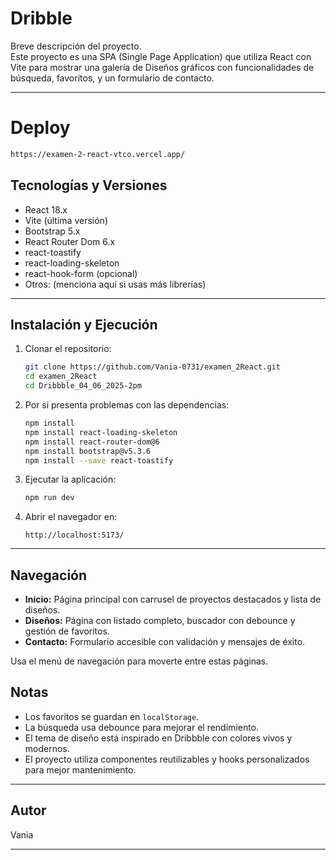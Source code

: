 
# Dribble

Breve descripción del proyecto.  
 Este proyecto es una SPA (Single Page Application) que utiliza React con Vite para mostrar una galería de Diseños gráficos con funcionalidades de búsqueda, favoritos, y un formulario de contacto.

---
# Deploy

   ```bash
   https://examen-2-react-vtco.vercel.app/
   ```

## Tecnologías y Versiones

- React 18.x
- Vite (última versión)
- Bootstrap 5.x
- React Router Dom 6.x
- react-toastify
- react-loading-skeleton
- react-hook-form (opcional)
- Otros: (menciona aquí si usas más librerías)

---

## Instalación y Ejecución

1. Clonar el repositorio:

   ```bash
   git clone https://github.com/Vania-0731/examen_2React.git 
   cd examen_2React
   cd Dribbble_04_06_2025-2pm 
   ```

2. Por si presenta problemas con las dependencias:

   ```bash
   npm install
   npm install react-loading-skeleton
   npm install react-router-dom@6
   npm install bootstrap@v5.3.6
   npm install --save react-toastify
   ```

3. Ejecutar la aplicación:

   ```bash
   npm run dev
   ```

4. Abrir el navegador en:

   ```
   http://localhost:5173/
   ```

---

## Navegación

- **Inicio:** Página principal con carrusel de proyectos destacados y lista de diseños.
- **Diseños:** Página con listado completo, buscador con debounce y gestión de favoritos.
- **Contacto:** Formulario accesible con validación y mensajes de éxito.
  
Usa el menú de navegación para moverte entre estas páginas.



## Notas

- Los favoritos se guardan en `localStorage`.
- La búsqueda usa debounce para mejorar el rendimiento.
- El tema de diseño está inspirado en Dribbble con colores vivos y modernos.
- El proyecto utiliza componentes reutilizables y hooks personalizados para mejor mantenimiento.

---

## Autor
Vania

---
